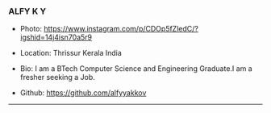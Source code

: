 ### ALFY K Y

- Photo: https://www.instagram.com/p/CDOp5fZledC/?igshid=14j4isn70a5r9

- Location: Thrissur Kerala India

- Bio: I am a BTech Computer Science and Engineering Graduate.I am a fresher seeking a Job.

- Github: https://github.com/alfyyakkov

***
